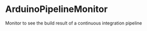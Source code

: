 ArduinoPipelineMonitor
======================

Monitor to see the build result of a continuous integration pipeline

